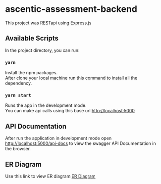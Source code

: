 # ascentic-assessment-backend

This project was RESTapi using Express.js 

## Available Scripts

In the project directory, you can run:

### `yarn`

Install the npm packages.\
After clone your local machine run this command to install all the dependency.

### `yarn start`

Runs the app in the development mode.\
You can make api calls using this base url [http://localhost:5000](http://localhost:5000) 

## API Documentation

After run the application in development mode open [http://localhost:5000/api-docs](http://localhost:5000/api-docs) to view the swagger API Documentation in the browser.

## ER Diagram

Use this link to view ER diagram [ER Diagram](https://drive.google.com/file/d/1dFaikFFajQ3gHxMPxvAyPIbhNHeu11nO/view?usp=sharing)
